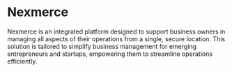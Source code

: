 # Nexmerce
Nexmerce is an integrated platform designed to support business owners in managing all aspects of their operations from a single, secure location. This solution is tailored to simplify business management for emerging entrepreneurs and startups, empowering them to streamline operations efficiently.
